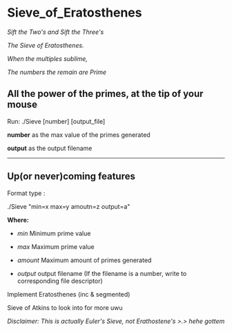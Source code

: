 # Sieve_of_Eratosthenes

*Sift the Two's and Sift the Three's*

*The Sieve of Eratosthenes.*

*When the multiples sublime,*

*The numbers the remain are Prime*


## All the power of the primes, at the tip of your mouse

Run: ./Sieve [number] [output_file]

**number** as the max value of the primes generated

**output** as the output filename

----

## Up(or never)coming features

Format type :

./Sieve "min=x max=y amoutn=z output=a"

**Where:**

- *min* Minimum prime value

- *max* Maximum prime value

- *amount* Maximum amount of primes generated

- *output* output filename (If the filename is a number, write to corresponding file descriptor)


Implement Eratosthenes (inc & segmented)

Sieve of Atkins to look into for more uwu



























*Disclaimer: This is actually Euler's Sieve, not Erathostene's >.> hehe gottem*
